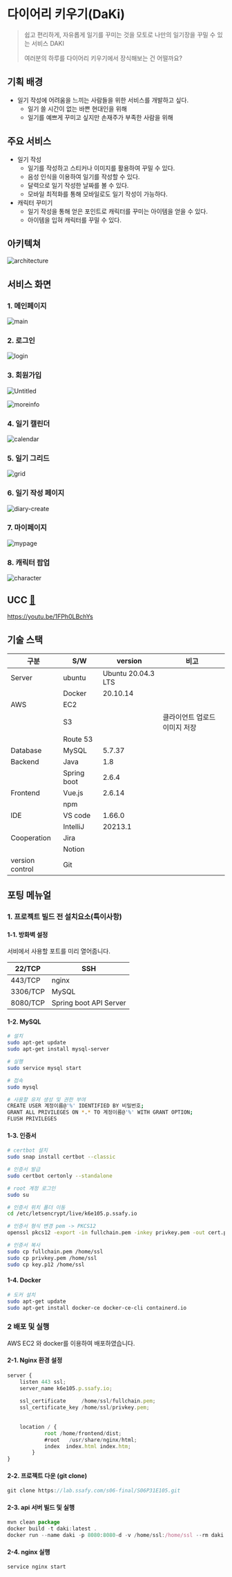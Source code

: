 # 다이어리 키우기(DaKi)

> 쉽고 편리하게, 자유롭게 일기를 꾸미는 것을 모토로 나만의 일기장을 꾸밀 수 있는 서비스 DAKI
>
> 여러분의 하루를 다이어리 키우기에서 장식해보는 건 어떨까요? 

## 

## 기획 배경

- 일기 작성에 어려움을 느끼는 사람들을 위한 서비스를 개발하고 싶다.
    - 일기 쓸 시간이 없는 바쁜 현대인을 위해
    - 일기를 예쁘게 꾸미고 싶지만 손재주가 부족한 사람을 위해
    
    

## 주요 서비스

- 일기 작성
    - 일기를 작성하고 스티커나 이미지를 활용하여 꾸밀 수 있다.
    - 음성 인식을 이용하여 일기를 작성할 수 있다.
    - 달력으로 일기 작성한 날짜를 볼 수 있다.
    - 모바일 최적화를 통해 모바일로도 일기 작성이 가능하다.
- 캐릭터 꾸미기
    - 일기 작성을 통해 얻은 포인트로 캐릭터를 꾸미는 아이템을 얻을 수 있다.
    - 아이템을 입혀 캐릭터를 꾸밀 수 있다.
    
    

## 아키텍쳐

![architecture](./asset/architecture.png)



## 서비스 화면

### 1. 메인페이지

![main](./asset/main.png)

### 2. 로그인

![login](./asset/login.png)

### 3. 회원가입

![Untitled](./asset/signup.png)

![moreinfo](./asset/moreinfo.png)

### 4. 일기 캘린더

![calendar](./asset/calendar.png)

### 5. 일기 그리드

![grid](./asset/grid.png)

### 6. 일기 작성 페이지

![diary-create](./asset/diary-create.png)

### 7. 마이페이지

![mypage](./asset/mypage.png)

### 8. 캐릭터 팝업

![character](./asset/character.png)



## UCC [🔗]( https://youtu.be/1FPh0LBchYs)

 https://youtu.be/1FPh0LBchYs



## 기술 스택

| 구분 | S/W | version | 비고 |
| --- | --- | --- | --- |
| Server | ubuntu | Ubuntu 20.04.3 LTS |  |
|  | Docker | 20.10.14 |  |
| AWS | EC2 |  |  |
|  | S3 |  | 클라이언트 업로드 이미지 저장 |
|  | Route 53 |  |  |
| Database | MySQL | 5.7.37 |  |
| Backend | Java | 1.8 |  |
|  | Spring boot | 2.6.4 |  |
| Frontend | Vue.js      | 2.6.14             |                               |
|  | npm         |                    |                               |
| IDE | VS code | 1.66.0 |  |
|  | IntelliJ | 20213.1 |  |
| Cooperation | Jira |  |  |
|  | Notion |  |  |
| version control | Git |  |  |



## 포팅 메뉴얼

### 1. 프로젝트 빌드 전 설치요소(특이사항)

#### 1-1. 방화벽 설정

서비에서 사용할 포트를 미리 열어줍니다.

| 22/TCP   | SSH                    |
| -------- | ---------------------- |
| 443/TCP  | nginx                  |
| 3306/TCP | MySQL                  |
| 8080/TCP | Spring boot API Server |

#### 1-2. MySQL

```bash
# 설치
sudo apt-get update
sudo apt-get install mysql-server

# 실행
sudo service mysql start

# 접속
sudo mysql

# 사용할 유저 생성 및 권한 부여
CREATE USER 계정이름@'%' IDENTIFIED BY 비밀번호;
GRANT ALL PRIVILEGES ON *.* TO 계정이름@'%' WITH GRANT OPTION;
FLUSH PRIVILEGES
```

#### 1-3. 인증서

```bash
# certbot 설치
sudo snap install certbot --classic

# 인증서 발급
sudo certbot certonly --standalone

# root 계정 로그인
sudo su

# 인증서 위치 폴더 이동
cd /etc/letsencrypt/live/k6e105.p.ssafy.io

# 인증서 형식 변경 pem -> PKCS12 
openssl pkcs12 -export -in fullchain.pem -inkey privkey.pem -out cert.p12 -CAfile chain.pem

# 인증서 복사
sudo cp fullchain.pem /home/ssl
sudo cp privkey.pem /home/ssl
sudo cp key.p12 /home/ssl
```

#### 1-4. Docker

```bash
# 도커 설치
sudo apt-get update
sudo apt-get install docker-ce docker-ce-cli containerd.io
```



### 2 배포 및 실행

AWS EC2 와 docker를 이용하여 배포하였습니다. 

#### 2-1. Nginx 환경 설정

```jsx
server {
	listen 443 ssl;                
	server_name k6e105.p.ssafy.io;
	
	ssl_certificate     /home/ssl/fullchain.pem;
	ssl_certificate_key /home/ssl/privkey.pem;
	
	
	location / {
	        root /home/frontend/dist;
	        #root   /usr/share/nginx/html;
	        index  index.html index.htm;
	    }
}
```

#### 2-2. 프로젝트 다운 (git clone)

```jsx
git clone https://lab.ssafy.com/s06-final/S06P31E105.git
```

#### 2-3. api 서버 빌드 및 실행

```jsx
mvn clean package
docker build -t daki:latest .
docker run --name daki -p 8080:8080-d -v /home/ssl:/home/ssl --rm daki:latest
```

#### 2-4. nginx 실행

```jsx
service nginx start
```

